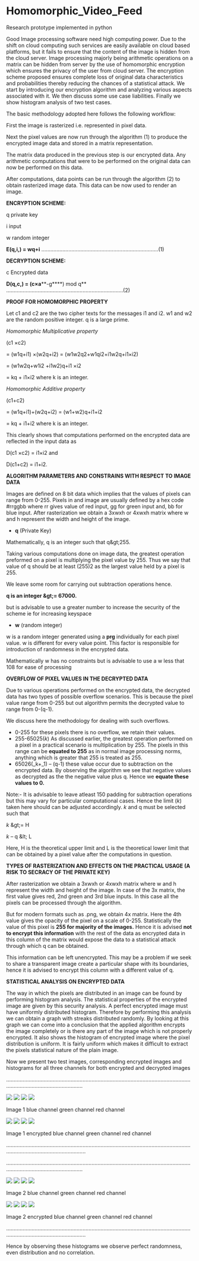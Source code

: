 # Homomorphic_Video_Feed
Research prototype implemented in python


Good Image processing software need high computing power. Due to the shift on cloud computing such services are easily available on cloud based platforms, but it fails to ensure that the content of the image is hidden from the cloud server. Image processing majorly being arithmetic operations on a matrix can be hidden from server by the use of homomorphic encryption which ensures the privacy of the user from cloud server. The encryption scheme proposed ensures complete loss of original data characteristics and probabilities thereby reducing the chances of a statistical attack. We start by introducing our encryption algorithm and analyzing various aspects associated with it. We then discuss some use case liabilities. Finally we show histogram analysis of two test cases.


The basic methodology adopted here follows the following workflow:

First the image is rasterized i.e. represented in pixel data.

Next the pixel values are now run through the algorithm (1) to produce the encrypted image data and stored in a matrix representation.

The matrix data produced in the previous step is our encrypted data. Any arithmetic computations that were to be performed on the original data can now be performed on this data.

After computations, data points can be run through the algorithm (2) to obtain rasterized image data. This data can be now used to render an image.

**ENCRYPTION SCHEME:**

q private key

i input

w random integer

**E(q,i,) = wq+i** ……………………………………………………………………(1)

**DECRYPTION SCHEME:**

c Encrypted data

**D(q,c,) = (c×a****-g****) mod q** ……………………………………………………………………(2)

**PROOF FOR HOMOMORPHIC PROPERTY**

Let c1 and c2 are the two cipher texts for the messages i1 and i2. w1 and w2 are the random positive integer. q is a large prime.

_Homomorphic Multiplicative property_

(c1 ×c2)

= (w1q+i1) ×(w2q+i2) = (w1w2q2+w1qi2+i1w2q+i1×i2)

= (w1w2q+w1i2 +i1w2)q+i1 ×i2

= kq + i1×i2 where k is an integer.

_Homomorphic Additive property_

(c1+c2)

= (w1q+i1)+(w2q+i2) = (w1+w2)q+i1+i2

= kq + i1+i2 where k is an integer.

This clearly shows that computations performed on the encrypted data are reflected in the input data as

D(c1 ×c2) = i1×i2 and

D(c1+c2) = i1+i2.

**ALGORITHM PARAMETERS AND CONSTRAINS WITH RESPECT TO IMAGE DATA**

Images are defined on 8 bit data which implies that the values of pixels can range from 0-255. Pixels in and image are usually defined by a hex code #rrggbb where rr gives value of red input, gg for green input and, bb for blue input. After rasterization we obtain a 3xwxh or 4xwxh matrix where w and h represent the width and height of the image.

- **q** (Private Key)

Mathematically, q is an integer such that q\&gt;255.

Taking various computations done on image data, the greatest operation preformed on a pixel is multiplying the pixel value by 255. Thus we say that value of q should be at least (255)2 as the largest value held by a pixel is 255.

We leave some room for carrying out subtraction operations hence.

**q is an integer \&gt;= 67000.**

but is advisable to use a greater number to increase the security of the scheme ie for increasing keyspace

- **w** (random integer)

w is a random integer generated using a **prg** individually for each pixel value. w is different for every value point. This factor is responsible for introduction of randomness in the encrypted data.

Mathematically w has no constraints but is advisable to use a w less that 108 for ease of processing

**OVERFLOW OF PIXEL VALUES IN THE DECRYPTED DATA**

Due to various operations performed on the encrypted data, the decrypted data has two types of possible overflow scenarios. This is because the pixel value range from 0-255 but out algorithm permits the decrypted value to range from 0-(q-1).

We discuss here the methodology for dealing with such overflows.

- 0-255 for these pixels there is no overflow, we retain their values.
- 255-65025(_k_) As discussed earlier, the greatest operation performed on a pixel in a practical scenario is multiplication by 255. The pixels in this range can be **equated to 255** as in normal image processing norms, anything which is greater that 255 is treated as 255.
- 65026(_k+_1) – (q-1) these value occur due to subtraction on the encrypted data. By observing the algorithm we see that negative values as decrypted as the the negative value plus q. Hence we **equate these values to 0.**

Note:- It is advisable to leave atleast 150 padding for subtraction operations but this may vary for particular computational cases. Hence the limit (_k_) taken here should can be adjusted accordingly. _k_ and q must be selected such that

_k_ \&gt;= H

_k –_ q \&lt; L

Here, H is the theoretical upper limit and L is the theoretical lower limit that can be obtained by a pixel value after the computations in question.

**TYPES OF RASTERIZATION AND EFFECTS ON THE PRACTICAL USAGE (A RISK TO SECRACY OF THE PRIVATE KEY)**

After rasterization we obtain a 3xwxh or 4xwxh matrix where w and h represent the width and height of the image. In case of the 3x matrix, the first value gives red, 2nd green and 3rd blue inputs. In this case all the pixels can be processed through the algorithm.

But for modern formats such as .png, we obtain 4x matrix. Here the 4th value gives the opacity of the pixel on a scale of 0-255. Statistically the value of this pixel is **255 for majority of the images.** Hence it is advised **not to encrypt this information** with the rest of the data as encrypted data in this column of the matrix would expose the data to a statistical attack through which q can be obtained.

This information can be left unencrypted. This may be a problem if we seek to share a transparent image create a particular shape with its boundaries, hence it is advised to encrypt this column with a different value of q.

**STATISTICAL ANALYSIS ON ENCRYPTED DATA**

The way in which the pixels are distributed in an image can be found by performing histogram analysis. The statistical properties of the encrypted image are given by this security analysis. A perfect encrypted image must have uniformly distributed histogram. Therefore by performing this analysis we can obtain a graph with streaks distributed randomly. By looking at this graph we can come into a conclusion that the applied algorithm encrypts the image completely or is there any part of the image which is not properly encrypted. It also shows the histogram of encrypted image where the pixel distribution is uniform. It is fairly uniform which makes it difficult to extract the pixels statistical nature of the plain image.

Now we present two test images, corresponding encrypted images and histograms for all three channels for both encrypted and decrypted images

…………………………………………………………………………………………………………………………………………………………

![](RackMultipart20200704-4-1y7yl8i_html_9ed6650360093397.gif) ![](RackMultipart20200704-4-1y7yl8i_html_107bda0eb1b89d06.gif) ![](RackMultipart20200704-4-1y7yl8i_html_d78edf032869dac.gif) ![](RackMultipart20200704-4-1y7yl8i_html_7d5082c2dee0de22.gif)

Image 1 blue channel green channel red channel

![](RackMultipart20200704-4-1y7yl8i_html_ec88b98b3f20a699.gif) ![](RackMultipart20200704-4-1y7yl8i_html_2062d55c51020431.gif) ![](RackMultipart20200704-4-1y7yl8i_html_5989d21f5e37b773.gif) ![](RackMultipart20200704-4-1y7yl8i_html_ed054029de2224d2.gif)

Image 1 encrypted blue channel green channel red channel

…………………………………………………………………………………………………………………………………………………………..

…………………………………………………………………………………………………………………………………………………………

![](RackMultipart20200704-4-1y7yl8i_html_c0b5242f9e4ec029.jpg) ![](RackMultipart20200704-4-1y7yl8i_html_100364e74672f095.png) ![](RackMultipart20200704-4-1y7yl8i_html_43f1c58ec314d387.png) ![](RackMultipart20200704-4-1y7yl8i_html_7ebe4a537bf00f71.png)

Image 2 blue channel green channel red channel

![](RackMultipart20200704-4-1y7yl8i_html_48b966862a3b5e29.png) ![](RackMultipart20200704-4-1y7yl8i_html_a5540971ecf6a8a2.png) ![](RackMultipart20200704-4-1y7yl8i_html_c4754731d9cc791d.png) ![](RackMultipart20200704-4-1y7yl8i_html_6145bc31f9c13148.png)

Image 2 encrypted blue channel green channel red channel

…………………………………………………………………………………………………………………………………………………………..

Hence by observing these histograms we observe perfect randomness, even distribution and no correlation.


